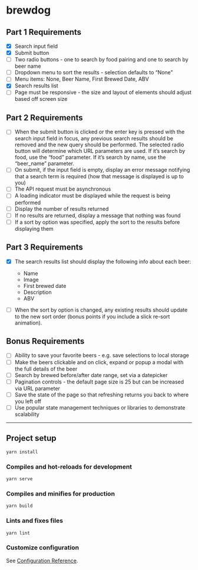 # brewdog

## Part 1 Requirements

- [x] Search input field
- [x] Submit button
- [ ] Two radio buttons - one to search by food pairing and one to search by beer name
- [ ] Dropdown menu to sort the results - selection defaults to “None”
- [ ] Menu items: None, Beer Name, First Brewed Date, ABV
- [x] Search results list
- [ ] Page must be responsive - the size and layout of elements should adjust based off screen size

## Part 2 Requirements

- [ ] When the submit button is clicked or the enter key is pressed with the search input field in focus, any previous search results should be removed and the new query should be performed. The selected radio button will determine which URL parameters are used. If it’s search by food, use the “food” parameter. If it’s search by name, use the “beer_name” parameter.
- [ ] On submit, if the input field is empty, display an error message notifying that a search term is required (how that message is displayed is up to you)
- [ ] The API request must be asynchronous
- [ ] A loading indicator must be displayed while the request is being performed
- [ ] Display the number of results returned
- [ ] If no results are returned, display a message that nothing was found
- [ ] If a sort by option was specified, apply the sort to the results before displaying them

## Part 3 Requirements

- [x] The search results list should display the following info about each beer:

  - Name
  - Image
  - First brewed date
  - Description
  - ABV

- [ ] When the sort by option is changed, any existing results should update to the new sort order (bonus points if you include a slick re-sort animation).

## Bonus Requirements

- [ ] Ability to save your favorite beers - e.g. save selections to local storage
- [ ] Make the beers clickable and on click, expand or popup a modal with the full details of the beer
- [ ] Search by brewed before/after date range, set via a datepicker
- [ ] Pagination controls - the default page size is 25 but can be increased via URL parameter
- [ ] Save the state of the page so that refreshing returns you back to where you left off
- [ ] Use popular state management techniques or libraries to demonstrate scalability

---

## Project setup

```
yarn install
```

### Compiles and hot-reloads for development

```
yarn serve
```

### Compiles and minifies for production

```
yarn build
```

### Lints and fixes files

```
yarn lint
```

### Customize configuration

See [Configuration Reference](https://cli.vuejs.org/config/).
